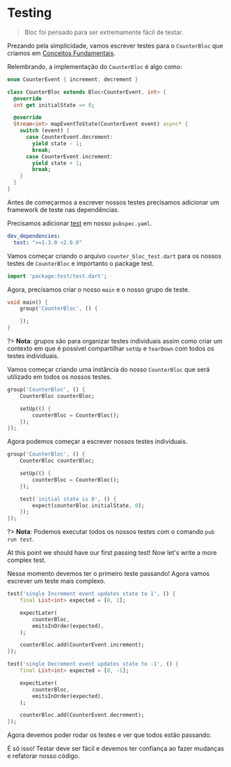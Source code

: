 # Testing

> Bloc foi pensado para ser extremamente fácil de testar.

Prezando pela simplicidade, vamos escrever testes para o `CounterBloc` que criamos em [Conceitos Fundamentais](coreconcepts.md).

Relembrando, a implementação do `CounterBloc` é algo como:

```dart
enum CounterEvent { increment, decrement }

class CounterBloc extends Bloc<CounterEvent, int> {
  @override
  int get initialState => 0;

  @override
  Stream<int> mapEventToState(CounterEvent event) async* {
    switch (event) {
      case CounterEvent.decrement:
        yield state - 1;
        break;
      case CounterEvent.increment:
        yield state + 1;
        break;
    }
  }
}
```

Antes de começarmos a escrever nossos testes precisamos adicionar um framework de teste nas dependências.

Precisamos adicionar [test](https://pub.dev/packages/test) em nosso `pubspec.yaml`.

```yaml
dev_dependencies:
  test: ">=1.3.0 <2.0.0"
```

Vamos começar criando o arquivo `counter_bloc_test.dart` para os nossos testes de `CounterBloc` e importanto o package test.

```dart
import 'package:test/test.dart';
```

Agora, precisamos criar o nosso `main` e o nosso grupo de teste.

```dart
void main() {
    group('CounterBloc', () {

    });
}
```

?> **Nota**: grupos são para organizar testes individuais assim como criar um contexto em que é possível compartilhar `setUp` e `tearDown` com todos os testes individuais.

Vamos começar criando uma instância do nosso `CounterBloc` que será utilizado em todos os nossos testes.

```dart
group('CounterBloc', () {
    CounterBloc counterBloc;

    setUp(() {
        counterBloc = CounterBloc();
    });
});
```

Agora podemos começar a escrever nossos testes individuais.

```dart
group('CounterBloc', () {
    CounterBloc counterBloc;

    setUp(() {
        counterBloc = CounterBloc();
    });

    test('initial state is 0', () {
        expect(counterBloc.initialState, 0);
    });
});
```

?> **Nota**: Podemos executar todos os nossos testes com o comando `pub run test`.

At this point we should have our first passing test! Now let's write a more complex test.

Nesse momento devemos ter o primeiro teste passando! Agora vamos escrever um teste mais complexo.

```dart
test('single Increment event updates state to 1', () {
    final List<int> expected = [0, 1];

    expectLater(
        counterBloc,
        emitsInOrder(expected),
    );

    counterBloc.add(CounterEvent.increment);
});

test('single Decrement event updates state to -1', () {
    final List<int> expected = [0, -1];

    expectLater(
        counterBloc,
        emitsInOrder(expected),
    );

    counterBloc.add(CounterEvent.decrement);
});
```

Agora devemos poder rodar os testes e ver que todos estão passando.

É só isso! Testar deve ser fácil e devemos ter confiança ao fazer mudanças e refatorar nosso código.